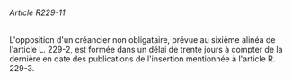 ###### Article R229-11

L'opposition d'un créancier non obligataire, prévue au sixième alinéa de l'article L. 229-2, est formée dans un délai de trente jours à compter de la dernière en date des publications de l'insertion mentionnée à l'article R. 229-3.

